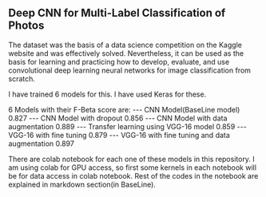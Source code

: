 ## Deep CNN for Multi-Label Classification of Photos

The dataset was the basis of a data science competition on the Kaggle website and was effectively solved. 
Nevertheless, it can be used as the basis for learning and 
practicing how to develop, evaluate, and use convolutional deep learning neural networks for image classification from scratch.

I have trained 6 models for this. I have used Keras for these.

6 Models with their F-Beta score are:
--- CNN Model(BaseLine model) 0.827
--- CNN Model with dropout  0.856
--- CNN Model with data augmentation 0.889 
--- Transfer learning using VGG-16 model  0.859
--- VGG-16 with fine tuning  0.879
--- VGG-16 with fine tuning and data augmentation  0.897

There are colab notebook for each one of these models in this repository.
I am using colab for GPU access, so first some kernels in each notebook will be for data access in colab notebook.
Rest of the codes in the notebook are explained in markdown section(in BaseLine).
